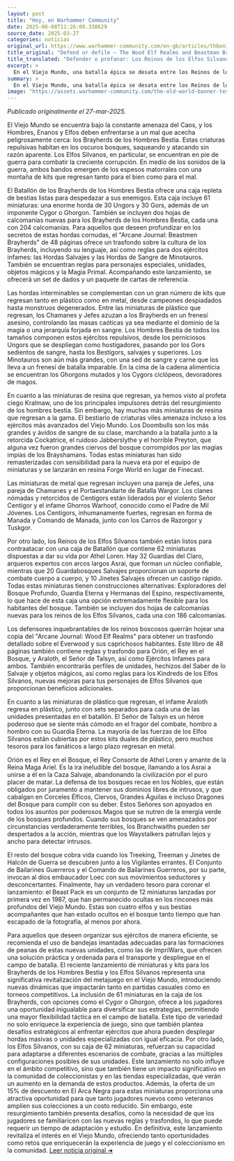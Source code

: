 ```yaml
---
layout: post
title: "Hoy, en Warhammer Community"
date: 2025-06-08T11:26:09.338629
source_date: 2025-03-27
categories: noticias
original_url: https://www.warhammer-community.com/en-gb/articles/thbon3tc/defend-or-defile-the-wood-elf-realms-and-beastman-brayherds-battle-for-the-forests-of-the-old-world/
title_original: "Defend or defile – The Wood Elf Realms and Beastman Brayherds battle for the forests of the Old World - Warhammer Community"
title_translated: "Defender o profanar: Los Reinos de los Elfos Silvanos y las Manadas de Bestias luchan por los bosques del Viejo Mundo"
excerpt: >
  En el Viejo Mundo, una batalla épica se desata entre los Reinos de los Elfos Silvanos y las temibles Manadas de Bestias. Mientras el caos amenaza con consumir los bosques ancestrales, los elfos se preparan para defender su hogar sagrado de las criaturas que buscan corromperlo. Con nuevas miniaturas y guías detalladas, ambos bandos están listos para una confrontación que decidirá el destino de estas tierras. Descubre las estrategias, personajes y unidades que protagonizan esta lucha por la supervivencia en el universo de Warhammer.
summary: >
  En el Viejo Mundo, una batalla épica se desata entre los Reinos de los Elfos Silvanos y las temibles Manadas de Bestias. Mientras el caos amenaza con consumir los bosques ancestrales, los elfos se preparan para defender su hogar sagrado de las criaturas que buscan corromperlo. Con nuevas miniaturas y guías detalladas, ambos bandos están listos para una confrontación que decidirá el destino de estas tierras. Descubre las estrategias, personajes y unidades que protagonizan esta lucha por la supervivencia en el universo de Warhammer.
image: "https://assets.warhammer-community.com/the-old-world-banner-test.jpg"
---
```


*Publicado originalmente el 27-mar-2025.*

El Viejo Mundo se encuentra bajo la constante amenaza del Caos, y los Hombres, Enanos y Elfos deben enfrentarse a un mal que acecha peligrosamente cerca: los Brayherds de los Hombres Bestia. Estas criaturas repulsivas habitan en los oscuros bosques, saqueando y atacando sin razón aparente. Los Elfos Silvanos, en particular, se encuentran en pie de guerra para combatir la creciente corrupción. En medio de los sonidos de la guerra, ambos bandos emergen de los espesos matorrales con una montaña de kits que regresan tanto para el bien como para el mal.

El Batallón de los Brayherds de los Hombres Bestia ofrece una caja repleta de bestias listas para despedazar a sus enemigos. Esta caja incluye 61 miniaturas: una enorme horda de 30 Ungors y 30 Gors, además de un imponente Cygor o Ghorgon. También se incluyen dos hojas de calcomanías nuevas para los Brayherds de los Hombres Bestia, cada una con 204 calcomanías. Para aquellos que deseen profundizar en los secretos de estas hordas cornudas, el "Arcane Journal: Beastmen Brayherds" de 48 páginas ofrece un trasfondo sobre la cultura de los Brayherds, incluyendo su lenguaje, así como reglas para dos ejércitos infames: las Hordas Salvajes y las Hordas de Sangre de Minotauros. También se encuentran reglas para personajes especiales, unidades, objetos mágicos y la Magia Primal. Acompañando este lanzamiento, se ofrecerá un set de dados y un paquete de cartas de referencia.

Las hordas interminables se complementan con un gran número de kits que regresan tanto en plástico como en metal, desde campeones despiadados hasta monstruos degenerados. Entre las miniaturas de plástico que regresan, los Chamanes y Jefes azuzan a los Brayherds en un frenesí asesino, controlando las masas caóticas ya sea mediante el dominio de la magia o una jerarquía forjada en sangre. Los Hombres Bestia de todos los tamaños componen estos ejércitos repulsivos, desde los perniciosos Ungors que se despliegan como hostigadores, pasando por los Gors sedientos de sangre, hasta los Bestigors, salvajes y superiores. Los Minotauros son aún más grandes, con una sed de sangre y carne que los lleva a un frenesí de batalla imparable. En la cima de la cadena alimenticia se encuentran los Ghorgons mutados y los Cygors ciclópeos, devoradores de magos.

En cuanto a las miniaturas de resina que regresan, ya hemos visto al profeta ciego Kralmaw, uno de los principales impulsores detrás del resurgimiento de los hombres bestia. Sin embargo, hay muchas más miniaturas de resina que regresan a la gama. El bestiario de criaturas viles amenaza incluso a los ejércitos más avanzados del Viejo Mundo. Los Doombulls son los más grandes y ávidos de sangre de su clase, marchando a la batalla junto a la retorcida Cockatrice, el ruidoso Jabberslythe y el horrible Preyton, que alguna vez fueron grandes ciervos del bosque corrompidos por las magias impías de los Brayshamans. Todas estas miniaturas han sido remasterizadas con sensibilidad para la nueva era por el equipo de miniaturas y se lanzarán en resina Forge World en lugar de Finecast.

Las miniaturas de metal que regresan incluyen una pareja de Jefes, una pareja de Chamanes y el Portaestandarte de Batalla Wargor. Los clanes nómadas y retorcidos de Centigors están liderados por el violento Señor Centigor y el infame Ghorros Warhoof, conocido como el Padre de Mil Jóvenes. Los Centigors, inhumanamente fuertes, regresan en forma de Manada y Comando de Manada, junto con los Carros de Razorgor y Tuskgor.

Por otro lado, los Reinos de los Elfos Silvanos también están listos para contraatacar con una caja de Batallón que contiene 62 miniaturas dispuestas a dar su vida por Athel Loren. Hay 32 Guardias del Claro, arqueros expertos con arcos largos Asrai, que forman un núcleo confiable, mientras que 20 Guardabosques Salvajes proporcionan un soporte de combate cuerpo a cuerpo, y 10 Jinetes Salvajes ofrecen un castigo rápido. Todas estas miniaturas tienen construcciones alternativas: Exploradores del Bosque Profundo, Guardia Eterna y Hermanas del Espino, respectivamente, lo que hace de esta caja una opción extremadamente flexible para los habitantes del bosque. También se incluyen dos hojas de calcomanías nuevas para los reinos de los Elfos Silvanos, cada una con 186 calcomanías.

Los defensores inquebrantables de los reinos boscosos querrán hojear una copia del "Arcane Journal: Wood Elf Realms" para obtener un trasfondo detallado sobre el Everwood y sus caprichosos habitantes. Este libro de 48 páginas también contiene reglas y trasfondo para Orión, el Rey en el Bosque, y Araloth, el Señor de Talsyn, así como Ejércitos Infames para ambos. También encontrarás perfiles de unidades, hechizos del Saber de lo Salvaje y objetos mágicos, así como reglas para los Kindreds de los Elfos Silvanos, nuevas mejoras para tus personajes de Elfos Silvanos que proporcionan beneficios adicionales.

En cuanto a las miniaturas de plástico que regresan, el infame Araloth regresa en plástico, junto con sets separados para cada una de las unidades presentadas en el batallón. El Señor de Talsyn es un héroe poderoso que se siente más cómodo en el fragor del combate, hombro a hombro con su Guardia Eterna. La mayoría de las fuerzas de los Elfos Silvanos están cubiertas por estos kits duales de plástico, pero muchos tesoros para los fanáticos a largo plazo regresan en metal.

Orión es el Rey en el Bosque, el Rey Consorte de Athel Loren y amante de la Reina Maga Ariel. Es la ira ineludible del bosque, llamando a los Asrai a unirse a él en la Caza Salvaje, abandonando la civilización por el puro placer de matar. La defensa de los bosques recae en los Nobles, que están obligados por juramento a mantener sus dominios libres de intrusos, y que cabalgan en Corceles Élficos, Ciervos, Grandes Águilas e incluso Dragones del Bosque para cumplir con su deber. Estos Señores son apoyados en todos los asuntos por poderosos Magos que se nutren de la energía verde de los bosques profundos. Cuando sus bosques se ven amenazados por circunstancias verdaderamente terribles, los Branchwaiths pueden ser despertados a la acción, mientras que los Waystalkers patrullan lejos y ancho para detectar intrusos.

El resto del bosque cobra vida cuando los Treeking, Treeman y Jinetes de Halcón de Guerra se descubren junto a los Vigilantes errantes. El Conjunto de Bailarines Guerreros y el Comando de Bailarines Guerreros, por su parte, invocan al dios embaucador Loec con sus movimientos seductores y desconcertantes. Finalmente, hay un verdadero tesoro para coronar el lanzamiento: el Beast Pack es un conjunto de 12 miniaturas lanzadas por primera vez en 1987, que han permanecido ocultas en los rincones más profundos del Viejo Mundo. Estas son cuatro elfos y sus bestias acompañantes que han estado ocultos en el bosque tanto tiempo que han escapado de la fotografía, al menos por ahora.

Para aquellos que deseen organizar sus ejércitos de manera eficiente, se recomienda el uso de bandejas imantadas adecuadas para las formaciones de peanas de estas nuevas unidades, como las de ImpriWars, que ofrecen una solución práctica y ordenada para el transporte y despliegue en el campo de batalla.
El reciente lanzamiento de miniaturas y kits para los Brayherds de los Hombres Bestia y los Elfos Silvanos representa una significativa revitalización del metajuego en el Viejo Mundo, introduciendo nuevas dinámicas que impactarán tanto en partidas casuales como en torneos competitivos. La inclusión de 61 miniaturas en la caja de los Brayherds, con opciones como el Cygor o Ghorgon, ofrece a los jugadores una oportunidad inigualable para diversificar sus estrategias, permitiendo una mayor flexibilidad táctica en el campo de batalla. Este tipo de variedad no solo enriquece la experiencia de juego, sino que también plantea desafíos estratégicos al enfrentar ejércitos que ahora pueden desplegar hordas masivas o unidades especializadas con igual eficacia. Por otro lado, los Elfos Silvanos, con su caja de 62 miniaturas, refuerzan su capacidad para adaptarse a diferentes escenarios de combate, gracias a las múltiples configuraciones posibles de sus unidades. Este lanzamiento no solo influye en el ámbito competitivo, sino que también tiene un impacto significativo en la comunidad de coleccionistas y en las tiendas especializadas, que verán un aumento en la demanda de estos productos. Además, la oferta de un 15% de descuento en El Arca Negra para estas miniaturas proporciona una atractiva oportunidad para que tanto jugadores nuevos como veteranos amplíen sus colecciones a un costo reducido. Sin embargo, este resurgimiento también presenta desafíos, como la necesidad de que los jugadores se familiaricen con las nuevas reglas y trasfondos, lo que puede requerir un tiempo de adaptación y estudio. En definitiva, este lanzamiento revitaliza el interés en el Viejo Mundo, ofreciendo tanto oportunidades como retos que enriquecerán la experiencia de juego y el coleccionismo en la comunidad.
[Leer noticia original ➜](https://www.warhammer-community.com/en-gb/articles/thbon3tc/defend-or-defile-the-wood-elf-realms-and-beastman-brayherds-battle-for-the-forests-of-the-old-world/)
